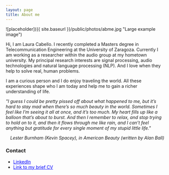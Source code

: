 ```yaml
---
layout: page
title: About me
---
```


![placeholder]({{ site.baseurl }}/public/photos/abme.jpg "Large example image")

Hi, I am Laura Cabello. I recently completed a Masters degree in Telecommunication Engineering at the University of Zaragoza.
Currently I am working as a researcher within the audio group at my hometown university. My principal research interests are signal processing, audio technologies and natural language processing (NLP). And I love when they help to solve real, human problems.

I am a curious person and I do enjoy traveling the world. All these experiences shape who I am today and help me to gain a richer understanding of life.

*"I guess I could be pretty pissed off about what happened to me, but it’s hard to stay mad when there’s so much beauty in the world. Sometimes I feel like I’m seeing it all at once, and it’s too much. My heart fills up like a balloon that’s about to burst. And then I remember to relax, and stop trying to hold on to it, and then it flows through me like rain, and I can’t feel anything but gratitude for every single moment of my stupid little life."*
<p align="right"><em>Lester Burnham (Kevin Spacey), in American Beauty (written by Alan Ball)</em></p>

### Contact

- <a style="color:blue;" href="https://www.linkedin.com/in/laura-cabello-piqueras-167352104/">LinkedIn</a>
- <a style="color:blue;" href="{{ site.baseurl }}/public/pdf/CV.PDF">Link to my brief CV</a>



